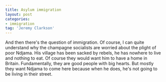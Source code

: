 ```yaml
---
title: Asylum immigration
layout: post
categories:
- immigration
tag: 'Jeremy Clarkson'
---
```


And then there's the question of immigration. Of course, I can quite understand why the champagne socialists are worried about the plight of poor Ndjama. His village has been sacked by rebels, he has nowhere to live and nothing to eat. Of course they would want him to have a home in Britain. Fundamentally, they are good people with big hearts. But mostly they want Ndjama to come here because when he does, he's not going to be living in their street.
